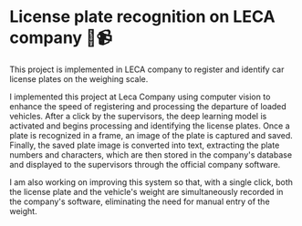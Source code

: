 # License plate recognition on LECA company 🚚📹

This project is implemented in LECA company to register and identify car license plates on the weighing scale.

I implemented this project at Leca Company using computer vision to enhance the speed of registering and processing the departure of loaded vehicles. After a click by the supervisors, the deep learning model is activated and begins processing and identifying the license plates. Once a plate is recognized in a frame, an image of the plate is captured and saved. Finally, the saved plate image is converted into text, extracting the plate numbers and characters, which are then stored in the company's database and displayed to the supervisors through the official company software.

I am also working on improving this system so that, with a single click, both the license plate and the vehicle's weight are simultaneously recorded in the company's software, eliminating the need for manual entry of the weight.


